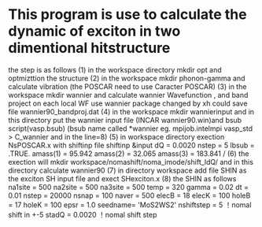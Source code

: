 # This program is use to calculate the dynamic of exciton in two dimentional hitstructure
 the step is as follows
 (1) in the workspace directory mkdir opt and optmizttion the structure
 (2) in the workspace mkdir phonon-gamma and calculate vibration
      (the POSCAR need to use Caracter POSCAR)
 (3) in the workspace mkdir wannier and calculate wannier Wavefunction ,
      and band project on each local WF use wannier package changed by xh
      could save file wannier90_bandproj.dat
 (4) in the workspace mkdir wannierinput and in this directory put the wannier input file 
     (INCAR wannier90.win)and bsub script(vasp.bsub) (bsub name called *wannier eg. 
      mpijob.intelmpi vasp_std > C_wannier and in the line=8)
 (5) in workspace directory exection NsPOSCAR.x with shiftinp file
    shiftinp
&input
dQ        = 0.0020
nstep      = 5
lbsub      = .TRUE.
amass(1)   =  95.942
amass(2)   =  32.065
amass(3)   =  183.841
/
 (6) the exection will mkdir workspace/nomashift/noma_imode/shift_ldQ/
    and in this directory calculate wannier90
 (7) in directory workspace add file SHIN as the exciton SH input file 
    and exect SHexciton.x
 (8) the SHIN as follows
    na1site = 500
    na2site = 500
    na3site = 500
    temp    = 320
    gamma   = 0.02
    dt      = 0.01
    nstep   = 20000
    nsnap   = 100
    naver   = 500
    elecB   = 18
    elecK   = 100
    holeB   = 17
    holeK   = 100
    epsr    = 1.0
    seedname= 'MoS2WS2'
    nshiftstep = 5          ！nomal shift in +-5
    stadQ   = 0.0020        ！nomal shift step
 
